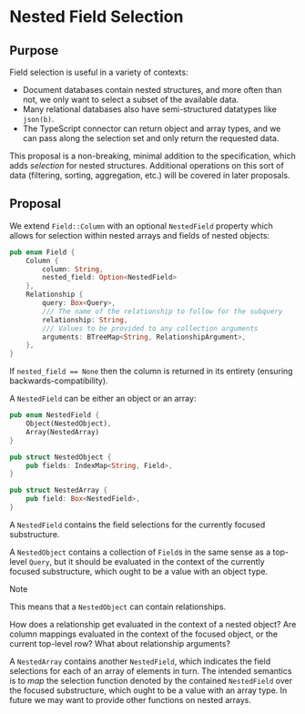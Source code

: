 # Nested Field Selection

## Purpose

Field selection is useful in a variety of contexts:

- Document databases contain nested structures, and more often than not, we only want to select a subset of the available data.
- Many relational databases also have semi-structured datatypes like `json(b)`.
- The TypeScript connector can return object and array types, and we can pass along the selection set and only return the requested data.

This proposal is a non-breaking, minimal addition to the specification, which adds _selection_ for nested structures. Additional operations on this sort of data (filtering, sorting, aggregation, etc.) will be covered in later proposals.

## Proposal 

We extend `Field::Column` with an optional `NestedField` property which allows for selection within nested arrays and fields of nested objects:

```rust
pub enum Field {
    Column {
        column: String,
        nested_field: Option<NestedField>
    },
    Relationship {
        query: Box<Query>,
        /// The name of the relationship to follow for the subquery
        relationship: String,
        /// Values to be provided to any collection arguments
        arguments: BTreeMap<String, RelationshipArgument>,
    },
}
```

If `nested_field == None` then the column is returned in its entirety (ensuring backwards-compatibility).

A `NestedField` can be either an object or an array:

```rust
pub enum NestedField {
    Object(NestedObject),
    Array(NestedArray)
}

pub struct NestedObject {
    pub fields: IndexMap<String, Field>,
}

pub struct NestedArray {
    pub field: Box<NestedField>,
}
```

A `NestedField` contains the field selections for the currently focused substructure. 

A `NestedObject` contains a collection of `Field`s in the same sense as a top-level `Query`, but it should be evaluated in the context of the currently focused substructure, which ought to be a value with an object type.

> [!NOTE]  
> This means that a `NestedObject` can contain relationships.
> 
> How does a relationship get evaluated in the context of a nested object? Are column mappings evaluated in the context of the focused object, or the current top-level row? What about relationship arguments?

A `NestedArray` contains another `NestedField`, which indicates the field selections for each of an array of elements in turn. The intended semantics is to _map_ the selection function denoted by the contained `NestedField` over the focused substructure, which ought to be a value with an array type. In future we may want to provide other functions on nested arrays.